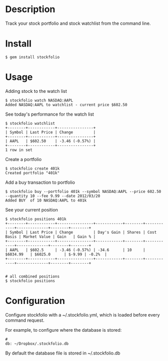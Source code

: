 Description
===========

Track your stock portfolio and stock watchlist from the command line.

Install
=======

    $ gem install stockfolio

Usage
=====

Adding stock to the watch list

    $ stockfolio watch NASDAQ:AAPL
    Added NASDAQ:AAPL to watchlist - current price $602.50

See today's performance for the watch list

    $ stockfolio watchlist
    +--------+------------+----------------+
    | Symbol | Last Price | Change         |
    +--------+------------+----------------+
    | AAPL   | $602.50    | -3.46 (-0.57%) |
    +--------+------------+----------------+
    1 row in set

Create a portfolio

    $ stockfolio create 401k
    Created portfolio "401k"

Add a buy transaction to portfolio

    $ stockfolio buy --portfolio 401k --symbol NASDAQ:AAPL --price 602.50 --quantity 10 --fee 9.99 --date 2012/03/20
    Added BUY  of 10 NASDAQ:AAPL to 401k

See your current position

    $ stockfolio positions 401k
    +--------+------------+----------------+------------+--------+------------+--------------+--------+--------+
    | Symbol | Last Price | Change         | Day's Gain | Shares | Cost Basis | Market Value | Gain   | Gain % |
    +--------+------------+----------------+------------+--------+------------+--------------+--------+--------+
    | AAPL   | $602.5     | -3.46 (-0.57%) | -34.6      | 10     | $6034.99   | $6025.0      | $-9.99 | -0.2%  |
    +--------+------------+----------------+------------+--------+------------+--------------+--------+--------+
    
    
    # all combined positions
    $ stockfolio positions

Configuration
=============

Configure stockfolio with a ~/.stockfolio.yml, which is loaded before every command request.

For example, to configure where the database is stored:
    
    #
    db: ~/Dropbox/.stockfolio.db

By default the database file is stored in ~/.stockfolio.db

